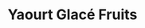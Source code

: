 ---
title: "Yaourt Glacé Fruits"
price: "6€"
description: "Yaourt glacé aux fruits."
image: "/uploads/yaourt-glace-fruits.jpg"
image_alt: "Yaourt Glacé Fruits"
---